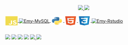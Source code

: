 <div align="center"> 
  <a href="https://github.com/emillygabrielly-abs"> 
<img width="48%" src="https://github-readme-stats.vercel.app/api?username=emillygabrielly-abs&show_icons=true&theme=dracula&include_all_commits=true&count_private=true"/> 
<img width="48%" src="https://github-readme-stats.vercel.app/api/top-langs/?username=emillygabrielly-abs&layout=compact&langs_count=7&theme=dracula"/> 
</div> 
<div style="display: inline_block"><br> 
<img align="center" alt="Emy-Js" height="30" width="40" src="https://raw.githubusercontent.com/devicons/devicon/master/icons/javascript/javascript-plain.svg"> 
<img align="center" alt="Emy-MySQL" height="30" width="40" src="https://cdn.jsdelivr.net/gh/devicons/devicon/icons/mysql/mysql-original.svg"> 
<img align="center" alt="Emy-Python" height="30" width="40" src="https://raw.githubusercontent.com/devicons/devicon/master/icons/python/python-original.svg"> 
<img align="center" alt="Emy-HTML" height="30" width="40" src="https://raw.githubusercontent.com/devicons/devicon/master/icons/html5/html5-original.svg"> 
<img align="center" alt="Emy-CSS" height="30" width="40" src="https://raw.githubusercontent.com/devicons/devicon/master/icons/css3/css3-original.svg"> 
<img align="center" alt="Emy-Rstudio" height="30" width="40" src="https://cdn.jsdelivr.net/gh/devicons/devicon/icons/rstudio/rstudio-original.svg"/> 
<!-- <img align="right" alt="Emy-pic" height="150" style="border-radius:50px;" src="https://media.discordapp.net/attachments/639956127056134178/890373478988013628/Publicacoes_Instagram_1_1.png?width=676&height=676"> 
</div> --> 


## 

<div> 
<a href="https://www.youtube.com/channel/UCdhD9VFSnRZDYzdJ3GyErYw/featured" target="_blank"><img src="https://img.shields.io/badge/YouTube-FF0000?style=for-the-badge&logo=youtube&logoColor=white" target="_blank"></a> 
<a href="https://instagram.com/emmy_inouye" target="_blank"><img src="https://img.shields.io/badge/-Instagram-%23E4405F?style=for-the-badge&logo=instagram&logoColor=white" target="_blank"></a> 
<a href="https://www.twitch.tv/andorinhaxx" target="_blank"><img src="https://img.shields.io/badge/Twitch-9146FF?style=for-the-badge&logo=twitch&logoColor=white" target="_blank"></a> 
<a href="https://discord.com/channels/@me/730913374124245004" target="_blank"><img src="https://img.shields.io/badge/Discord-7289DA?style=for-the-badge&logo=discord&logoColor=branco" target="_blank"></a> 
<a href = ""><img src="https://img.shields.io/badge/-Gmail-%23333?style=for-the-badge&logo=gmail&logoColor=white" target="_blank"></ a> 
<a href="https://www.linkedin.com/in/emillygabrielly-abs" target="_blank"><img src="https://img.shields.io/badge/-LinkedIn-%230077B5?style=for-the-badge&logo=linkedin&logoColor=white" target="_blank"></a> 
</div> 

